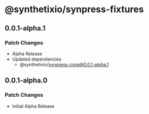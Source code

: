 # @synthetixio/synpress-fixtures

## 0.0.1-alpha.1

### Patch Changes

- Alpha Release
- Updated dependencies
  - @synthetixio/synpress-core@0.0.1-alpha.1

## 0.0.1-alpha.0

### Patch Changes

- Initial Alpha Release
